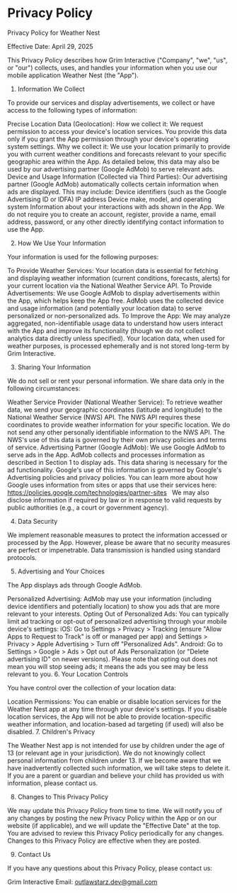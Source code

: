 <!DOCTYPE html>
<html>
<head>
  <meta charset="UTF-8">
  <title>Privacy Policy</title>
</head>
<body>
  <h1>Privacy Policy</h1>
  <p>
    
   Privacy Policy for Weather Nest

Effective Date: April 29, 2025

This Privacy Policy describes how Grim Interactive ("Company", "we", "us", or "our") collects, uses, and handles your information when you use our mobile application Weather Nest (the "App").

1. Information We Collect

To provide our services and display advertisements, we collect or have access to the following types of information:

Precise Location Data (Geolocation):
How we collect it: We request permission to access your device's location services. You provide this data only if you grant the App permission through your device's operating system settings.
Why we collect it: We use your location primarily to provide you with current weather conditions and forecasts relevant to your specific geographic area within the App. As detailed below, this data may also be used by our advertising partner (Google AdMob) to serve relevant ads.
Device and Usage Information (Collected via Third Parties): Our advertising partner (Google AdMob) automatically collects certain information when ads are displayed. This may include:
Device identifiers (such as the Google Advertising ID or IDFA)
IP address
Device make, model, and operating system
Information about your interactions with ads shown in the App.
We do not require you to create an account, register, provide a name, email address, password, or any other directly identifying contact information to use the App.

2. How We Use Your Information

Your information is used for the following purposes:

To Provide Weather Services: Your location data is essential for fetching and displaying weather information (current conditions, forecasts, alerts) for your current location via the National Weather Service API.
To Provide Advertisements: We use Google AdMob to display advertisements within the App, which helps keep the App free. AdMob uses the collected device and usage information (and potentially your location data) to serve personalized or non-personalized ads.
To Improve the App: We may analyze aggregated, non-identifiable usage data to understand how users interact with the App and improve its functionality (though we do not collect analytics data directly unless specified).
Your location data, when used for weather purposes, is processed ephemerally and is not stored long-term by Grim Interactive.

3. Sharing Your Information

We do not sell or rent your personal information. We share data only in the following circumstances:

Weather Service Provider (National Weather Service): To retrieve weather data, we send your geographic coordinates (latitude and longitude) to the National Weather Service (NWS) API. The NWS API requires these coordinates to provide weather information for your specific location. We do not send any other personally identifiable information to the NWS API. The NWS's use of this data is governed by their own privacy policies and terms of service.
Advertising Partner (Google AdMob): We use Google AdMob to serve ads in the App. AdMob collects and processes information as described in Section 1 to display ads. This data sharing is necessary for the ad functionality. Google's use of this information is governed by Google's Advertising policies and privacy policies. You can learn more about how Google uses information from sites or apps that use their services here: https://policies.google.com/technologies/partner-sites   
We may also disclose information if required by law or in response to valid requests by public authorities (e.g., a court or government agency).   

4. Data Security

We implement reasonable measures to protect the information accessed or processed by the App. However, please be aware that no security measures are perfect or impenetrable. Data transmission is handled using standard protocols.   

5. Advertising and Your Choices

The App displays ads through Google AdMob.

Personalized Advertising: AdMob may use your information (including device identifiers and potentially location) to show you ads that are more relevant to your interests.
Opting Out of Personalized Ads: You can typically limit ad tracking or opt-out of personalized advertising through your mobile device's settings:
iOS: Go to Settings > Privacy > Tracking (ensure "Allow Apps to Request to Track" is off or managed per app) and Settings > Privacy > Apple Advertising > Turn off "Personalized Ads".
Android: Go to Settings > Google > Ads > Opt out of Ads Personalization (or "Delete advertising ID" on newer versions).
Please note that opting out does not mean you will stop seeing ads; it means the ads you see may be less relevant to you.
6. Your Location Controls

You have control over the collection of your location data:

Location Permissions: You can enable or disable location services for the Weather Nest app at any time through your device's settings. If you disable location services, the App will not be able to provide location-specific weather information, and location-based ad targeting (if used) will also be disabled.
7. Children's Privacy

The Weather Nest app is not intended for use by children under the age of 13 (or relevant age in your jurisdiction). We do not knowingly collect personal information from children under 13. If we become aware that we have inadvertently collected such information, we will take steps to delete it. If you are a parent or guardian and believe your child has provided us with information, please contact us.   

8. Changes to This Privacy Policy

We may update this Privacy Policy from time to time. We will notify you of any changes by posting the new Privacy Policy within the App or on our website (if applicable), and we will update the "Effective Date" at the top. You are advised to review this Privacy Policy periodically for any changes. Changes to this Privacy Policy are effective when they are posted.   

9. Contact Us

If you have any questions about this Privacy Policy, please contact us:

Grim Interactive
Email: outlawstarz.dev@gmail.com
    
  </p>
</body>
</html>
